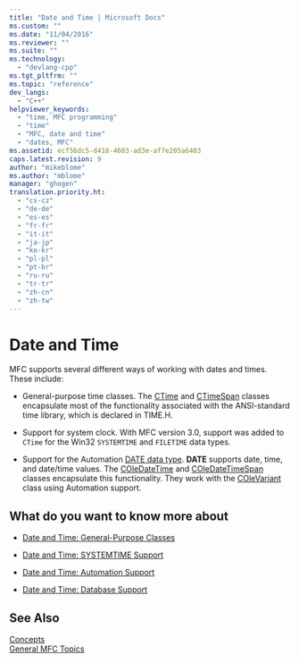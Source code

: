 ```yaml
---
title: "Date and Time | Microsoft Docs"
ms.custom: ""
ms.date: "11/04/2016"
ms.reviewer: ""
ms.suite: ""
ms.technology: 
  - "devlang-cpp"
ms.tgt_pltfrm: ""
ms.topic: "reference"
dev_langs: 
  - "C++"
helpviewer_keywords: 
  - "time, MFC programming"
  - "time"
  - "MFC, date and time"
  - "dates, MFC"
ms.assetid: ecf56dc5-d418-4603-ad3e-af7e205a6403
caps.latest.revision: 9
author: "mikeblome"
ms.author: "mblome"
manager: "ghogen"
translation.priority.ht: 
  - "cs-cz"
  - "de-de"
  - "es-es"
  - "fr-fr"
  - "it-it"
  - "ja-jp"
  - "ko-kr"
  - "pl-pl"
  - "pt-br"
  - "ru-ru"
  - "tr-tr"
  - "zh-cn"
  - "zh-tw"
---
```

# Date and Time
MFC supports several different ways of working with dates and times. These include:  
  
-   General-purpose time classes. The [CTime](../atl-mfc-shared/reference/ctime-class.md) and [CTimeSpan](../atl-mfc-shared/reference/ctimespan-class.md) classes encapsulate most of the functionality associated with the ANSI-standard time library, which is declared in TIME.H.  
  
-   Support for system clock. With MFC version 3.0, support was added to `CTime` for the Win32 `SYSTEMTIME` and `FILETIME` data types.  
  
-   Support for the Automation [DATE data type](../atl-mfc-shared/date-type.md). **DATE** supports date, time, and date/time values. The [COleDateTime](../atl-mfc-shared/reference/coledatetime-class.md) and [COleDateTimeSpan](../atl-mfc-shared/reference/coledatetimespan-class.md) classes encapsulate this functionality. They work with the [COleVariant](../mfc/reference/colevariant-class.md) class using Automation support.  
  
## What do you want to know more about  
  
-   [Date and Time: General-Purpose Classes](../atl-mfc-shared/date-and-time-general-purpose-classes.md)  
  
-   [Date and Time: SYSTEMTIME Support](../atl-mfc-shared/date-and-time-systemtime-support.md)  
  
-   [Date and Time: Automation Support](../atl-mfc-shared/date-and-time-automation-support.md)  
  
-   [Date and Time: Database Support](../atl-mfc-shared/date-and-time-database-support.md)  
  
## See Also  
 [Concepts](../mfc/mfc-concepts.md)   
 [General MFC Topics](../mfc/general-mfc-topics.md)


